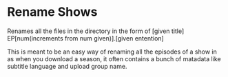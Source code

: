 # Rename Shows
Renames all the files in the directory in the form of
\[given title\] EP\[num(increments from num given)\].\[given entention\]

This is meant to be an easy way of renaming all the episodes
of a show in as when you download a season, it often contains
a bunch of matadata like subtitle language and upload group name.

